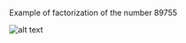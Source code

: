 Example of factorization of the number 89755

![alt text](https://psv4.userapi.com/c534536/u71175597/docs/d20/c2d3109078d6/QIP_Shot_-_Screen_058.png?extra=7a8lPGCCZ9MVNBjh58hx5e74ZMoS25tTb-DbQqSMi3Fnivdc_JN8-stCbLreZU_eTco0CxFqpTi3G6H4pqim8h1GDno7XJVamDSVQrIDQ-45mK6WhYlRQX-6YKQKAhsxDQSpLstFW0uiZS_GwKA9P1Kd)
